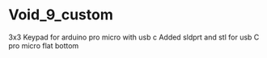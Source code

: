 # Void_9_custom
3x3 Keypad for arduino pro micro with usb c
Added sldprt and stl for usb C pro micro flat bottom

